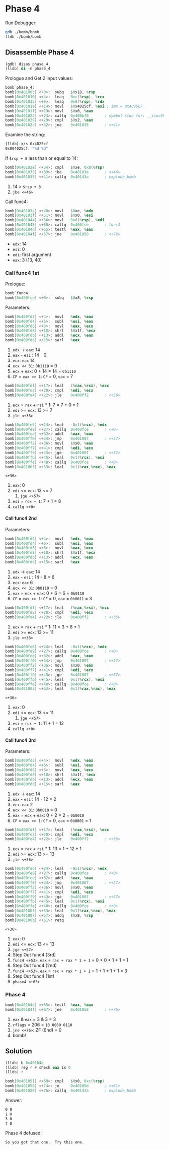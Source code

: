 # Phase 4

Run Debugger:

```bash
gdb ./bomb/bomb
lldb ./bomb/bomb
```

## Disassemble Phase 4

```asm
(gdb) disas phase_4
(lldb) di -n phase_4
```

Prologue and Get 2 input values:

```asm
bomb`phase_4:
bomb[0x40100c] <+0>:  subq   $0x18, %rsp
bomb[0x401010] <+4>:  leaq   0xc(%rsp), %rcx
bomb[0x401015] <+9>:  leaq   0x8(%rsp), %rdx
bomb[0x40101a] <+14>: movl   $0x4025cf, %esi ; imm = 0x4025CF
bomb[0x40101f] <+19>: movl   $0x0, %eax
bomb[0x401024] <+24>: callq  0x400bf0       ; symbol stub for: __isoc99_sscanf
bomb[0x401029] <+29>: cmpl   $0x2, %eax
bomb[0x40102c] <+32>: jne    0x401035       ; <+41>
```

Examine the string:

```bash
(lldb) x/s 0x4025cf
0x004025cf: "%d %d"
```

If `$rsp + 8` less than or equal to 14:

```asm
bomb[0x40102e] <+34>: cmpl   $0xe, 0x8(%rsp)
bomb[0x401033] <+39>: jbe    0x40103a       ; <+46>
bomb[0x401035] <+41>: callq  0x40143a       ; explode_bomb
```

1. 14 > `$rsp + 8`
1. `jbe <+46>`

Call func4:

```asm
bomb[0x40103a] <+46>: movl   $0xe, %edx
bomb[0x40103f] <+51>: movl   $0x0, %esi
bomb[0x401044] <+56>: movl   0x8(%rsp), %edi
bomb[0x401048] <+60>: callq  0x400fce       ; func4
bomb[0x40104d] <+65>: testl  %eax, %eax
bomb[0x40104f] <+67>: jne    0x401058       ; <+76>
```

- `edx`: 14
- `esi`: 0
- `edi`: first argument
- `eax`: 3 (13, 40)

### Call func4 1st

Prologue:

```asm
bomb`func4:
bomb[0x400fce] <+0>:  subq   $0x8, %rsp
```

Parameters:

```asm
bomb[0x400fd2] <+4>:  movl   %edx, %eax
bomb[0x400fd4] <+6>:  subl   %esi, %eax
bomb[0x400fd6] <+8>:  movl   %eax, %ecx
bomb[0x400fd8] <+10>: shrl   $0x1f, %ecx
bomb[0x400fdb] <+13>: addl   %ecx, %eax
bomb[0x400fdd] <+15>: sarl   %eax
```

1. `edx` -> `eax`: 14
1. `eax` - `esi` : 14 - 0
1. `ecx`: `eax` 14
1. `ecx << 31`: `0b1110` = 0
1. `ecx` + `eax`: 0 + 14 = 14 = `0b1110`
1. `CF` = `eax >> 1`: `CF` = 0, `eax` = 7

```asm
bomb[0x400fdf] <+17>: leal   (%rax,%rsi), %ecx
bomb[0x400fe2] <+20>: cmpl   %edi, %ecx
bomb[0x400fe4] <+22>: jle    0x400ff2       ; <+36>
```

1. `ecx` = `rax` + `rsi` * 1: 7 = 7 + 0 * 1
1. `edi` >= `ecx`: 13 >= 7
1. `jle <+36>`

```asm
bomb[0x400fe6] <+24>: leal   -0x1(%rcx), %edx
bomb[0x400fe9] <+27>: callq  0x400fce       ; <+0>
bomb[0x400fee] <+32>: addl   %eax, %eax
bomb[0x400ff0] <+34>: jmp    0x401007       ; <+57>
bomb[0x400ff2] <+36>: movl   $0x0, %eax
bomb[0x400ff7] <+41>: cmpl   %edi, %ecx
bomb[0x400ff9] <+43>: jge    0x401007       ; <+57>
bomb[0x400ffb] <+45>: leal   0x1(%rcx), %esi
bomb[0x400ffe] <+48>: callq  0x400fce       ; <+0>
bomb[0x401003] <+53>: leal   0x1(%rax,%rax), %eax
```

`<+36>`
1. `eax`: 0
1. `edi` <= `ecx`: 13 <= 7
   1. `jge <+57>`
1. `esi` = `rcx + 1`: 7 + 1 = 8
1. `callq <+0>`

#### Call func4 2nd

Parameters:

```asm
bomb[0x400fd2] <+4>:  movl   %edx, %eax
bomb[0x400fd4] <+6>:  subl   %esi, %eax
bomb[0x400fd6] <+8>:  movl   %eax, %ecx
bomb[0x400fd8] <+10>: shrl   $0x1f, %ecx
bomb[0x400fdb] <+13>: addl   %ecx, %eax
bomb[0x400fdd] <+15>: sarl   %eax
```

1. `edx` -> `eax`: 14
1. `eax` - `esi` : 14 - 8 = 6
1. `ecx`: `eax` 6
1. `ecx << 31`: `0b0110` = 0
1. `eax` = `ecx` + `eax`: 0 + 6 = 6 = `0b0110`
1. `CF` = `eax >> 1`: `CF` = 0, `eax` = `0b0011` = 3

```asm
bomb[0x400fdf] <+17>: leal   (%rax,%rsi), %ecx
bomb[0x400fe2] <+20>: cmpl   %edi, %ecx
bomb[0x400fe4] <+22>: jle    0x400ff2       ; <+36>
```

1. `ecx` = `rax` + `rsi` * 1: 11 = 3 + 8 * 1
1. `edi` >= `ecx`: 13 >= 11
1. `jle <+36>`

```asm
bomb[0x400fe6] <+24>: leal   -0x1(%rcx), %edx
bomb[0x400fe9] <+27>: callq  0x400fce       ; <+0>
bomb[0x400fee] <+32>: addl   %eax, %eax
bomb[0x400ff0] <+34>: jmp    0x401007       ; <+57>
bomb[0x400ff2] <+36>: movl   $0x0, %eax
bomb[0x400ff7] <+41>: cmpl   %edi, %ecx
bomb[0x400ff9] <+43>: jge    0x401007       ; <+57>
bomb[0x400ffb] <+45>: leal   0x1(%rcx), %esi
bomb[0x400ffe] <+48>: callq  0x400fce       ; <+0>
bomb[0x401003] <+53>: leal   0x1(%rax,%rax), %eax
```

`<+36>`
1. `eax`: 0
1. `edi` <= `ecx`: 13 <= 11
   1. `jge <+57>`
1. `esi` = `rcx + 1`: 11 + 1 = 12
1. `callq <+0>`

#### Call func4 3rd

Parameters:

```asm
bomb[0x400fd2] <+4>:  movl   %edx, %eax
bomb[0x400fd4] <+6>:  subl   %esi, %eax
bomb[0x400fd6] <+8>:  movl   %eax, %ecx
bomb[0x400fd8] <+10>: shrl   $0x1f, %ecx
bomb[0x400fdb] <+13>: addl   %ecx, %eax
bomb[0x400fdd] <+15>: sarl   %eax
```

1. `edx` -> `eax`: 14
1. `eax` - `esi` : 14 - 12 = 2
1. `ecx`: `eax` 2
1. `ecx << 31`: `0b0010` = 0
1. `eax` = `ecx` + `eax`: 0 + 2 = 2 = `0b0010`
1. `CF` = `eax >> 1`: `CF` = 0, `eax` = `0b0001` = 1

```asm
bomb[0x400fdf] <+17>: leal   (%rax,%rsi), %ecx
bomb[0x400fe2] <+20>: cmpl   %edi, %ecx
bomb[0x400fe4] <+22>: jle    0x400ff2       ; <+36>
```

1. `ecx` = `rax` + `rsi` * 1: 13 = 1 + 12 * 1
1. `edi` >= `ecx`: 13 >= 13
1. `jle <+36>`

```asm
bomb[0x400fe6] <+24>: leal   -0x1(%rcx), %edx
bomb[0x400fe9] <+27>: callq  0x400fce       ; <+0>
bomb[0x400fee] <+32>: addl   %eax, %eax
bomb[0x400ff0] <+34>: jmp    0x401007       ; <+57>
bomb[0x400ff2] <+36>: movl   $0x0, %eax
bomb[0x400ff7] <+41>: cmpl   %edi, %ecx
bomb[0x400ff9] <+43>: jge    0x401007       ; <+57>
bomb[0x400ffb] <+45>: leal   0x1(%rcx), %esi
bomb[0x400ffe] <+48>: callq  0x400fce       ; <+0>
bomb[0x401003] <+53>: leal   0x1(%rax,%rax), %eax
bomb[0x401007] <+57>: addq   $0x8, %rsp
bomb[0x40100b] <+61>: retq
```

`<+36>`
1. `eax`: 0
1. `edi` <= `ecx`: 13 <= 13
1. `jge <+57>`
1. Step Out func4 (3rd)
1. `func4 <+53>`, `eax` = `rax + rax * 1 + 1` = 0 + 0 * 1 + 1 = 1
1. Step Out func4 (2nd)
1. `func4 <+53>`, `eax` = `rax + rax * 1 + 1` = 1 + 1 * 1 + 1 = 3
1. Step Out func4 (1st)
1. `phase4 <+65>`

### Phase 4

```asm
bomb[0x40104d] <+65>: testl  %eax, %eax
bomb[0x40104f] <+67>: jne    0x401058       ; <+76>
```

1. `eax` & `eax` = 3 & 3 = 3
1. `rflags` = 206 = `10 0000 0110`
1. `jne <+76>`: ZF (6nd) = 0
1. bomb!

## Solution

```asm
(lldb) b 0x40104d
(lldb) reg r # check eax is 0
(lldb) r
```

```asm
bomb[0x401051] <+69>: cmpl   $0x0, 0xc(%rsp)
bomb[0x401056] <+74>: je     0x40105d       ; <+81>
bomb[0x401058] <+76>: callq  0x40143a       ; explode_bomb
```

Answer:

```bash
0 0
1 0
3 0
7 0
```

Phase 4 defused:

```bash
So you got that one.  Try this one.
```


